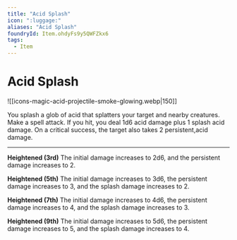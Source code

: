 ```yaml
---
title: "Acid Splash"
icon: ":luggage:"
aliases: "Acid Splash"
foundryId: Item.ohdyFs9y5QWFZkx6
tags:
  - Item
---
```


# Acid Splash
![[icons-magic-acid-projectile-smoke-glowing.webp|150]]

You splash a glob of acid that splatters your target and nearby creatures. Make a spell attack. If you hit, you deal 1d6 acid damage plus 1 splash acid damage. On a critical success, the target also takes 2 persistent,acid damage.

* * *

**Heightened (3rd)** The initial damage increases to 2d6, and the persistent damage increases to 2.

**Heightened (5th)** The initial damage increases to 3d6, the persistent damage increases to 3, and the splash damage increases to 2.

**Heightened (7th)** The initial damage increases to 4d6, the persistent damage increases to 4, and the splash damage increases to 3.

**Heightened (9th)** The initial damage increases to 5d6, the persistent damage increases to 5, and the splash damage increases to 4.
